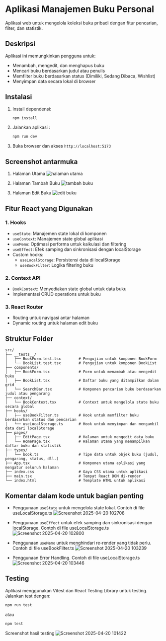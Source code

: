 # Aplikasi Manajemen Buku Personal

Aplikasi web untuk mengelola koleksi buku pribadi dengan fitur pencarian, filter, dan statistik.

## Deskripsi

Aplikasi ini memungkinkan pengguna untuk:
- Menambah, mengedit, dan menghapus buku
- Mencari buku berdasarkan judul atau penulis
- Memfilter buku berdasarkan status (Dimiliki, Sedang Dibaca, Wishlist)
- Menyimpan data secara lokal di browser

## Instalasi

1. Install dependensi:
   ```bash
   npm install
   ```
2. Jalankan aplikasi :
   ```bash
   npm run dev
   ```
3. Buka browser dan akses `http://localhost:5173`

## Screenshot antarmuka
1. Halaman Utama 
![halaman utama](https://github.com/user-attachments/assets/acdd8888-7589-4b5a-a13c-51f49b25843f)

2. Halaman Tambah Buku
![tambah buku](https://github.com/user-attachments/assets/40e8e18a-0a61-419f-8fd1-c7df8ca803b9)

3. Halaman Edit Buku
![edit buku](https://github.com/user-attachments/assets/81e1545e-1007-44fc-8dd2-90871e4f4269)


## Fitur React yang Digunakan

### 1. Hooks
- `useState`: Manajemen state lokal di komponen
- `useContext`: Manajemen state global aplikasi
- `useMemo`: Optimasi performa untuk kalkulasi dan filtering
- `useEffect`: Efek samping dan sinkronisasi dengan localStorage
- Custom hooks:
  - `useLocalStorage`: Persistensi data di localStorage
  - `useBookFilter`: Logika filtering buku

### 2. Context API
- `BookContext`: Menyediakan state global untuk data buku
- Implementasi CRUD operations untuk buku

### 3. React Router
- Routing untuk navigasi antar halaman
- Dynamic routing untuk halaman edit buku

## Struktur Folder

```
src/
├── __tests__/
│   ├── BookForm.test.tsx        # Pengujian untuk komponen BookForm
│   └── BookList.test.tsx        # Pengujian untuk komponen BookList
├── components/
│   ├── BookForm.tsx             # Form untuk menambah atau mengedit buku
│   ├── BookList.tsx             # Daftar buku yang ditampilkan dalam grid
│   └── SearchBar.tsx            # Komponen pencarian buku berdasarkan judul atau pengarang
├── context/
│   └── BookContext.tsx          # Context untuk mengelola state buku secara global
├── hooks/
│   ├── useBookFilter.ts         # Hook untuk memfilter buku berdasarkan status dan pencarian
│   └── useLocalStorage.ts       # Hook untuk menyimpan dan mengambil data dari localStorage
├── pages/
│   ├── EditPage.tsx             # Halaman untuk mengedit data buku
│   └── HomePage.tsx             # Halaman utama yang menampilkan daftar buku dan statistik
├── types/
│   └── book.ts                  # Tipe data untuk objek buku (judul, pengarang, status, dll.)
├── App.tsx                      # Komponen utama aplikasi yang mengatur seluruh halaman
├── index.css                    # Gaya CSS utama untuk aplikasi
├── main.tsx                     # Tempat React DOM di-render
└── index.html                   # Template HTML untuk aplikasi

```

## Komentar dalam kode untuk bagian penting
- Penggunaan `useState` untuk mengelola state lokal. Contoh di file useLocalStorage.ts
![Screenshot 2025-04-20 102708](https://github.com/user-attachments/assets/bd2f66c8-154a-4409-b40c-1b7688bd4540)

- Penggunaan `useEffect` untuk efek samping dan sinkronisasi dengan localStorage. Contoh di file useLocalStorage.ts
![Screenshot 2025-04-20 102800](https://github.com/user-attachments/assets/29d04f39-8019-4bc4-beb9-a6b353d8c7d9)

- Penggunaan `useMemo` untuk menghindari re-render yang tidak perlu. Contoh di file useBookFilter.ts
![Screenshot 2025-04-20 103239](https://github.com/user-attachments/assets/037c2d3d-eff8-4cb3-a319-9e87a767ff7b)

- Penggunaan Error Handling. Contoh di file useLocalStorage.ts
![Screenshot 2025-04-20 103446](https://github.com/user-attachments/assets/50437996-c53f-4f00-8fe1-3409593ce9ce)

## Testing

Aplikasi menggunakan Vitest dan React Testing Library untuk testing. Jalankan test dengan:

```bash
npm run test 
```
atau 

```bash
npm test 
```
Screenshot hasil testing
![Screenshot 2025-04-20 101422](https://github.com/user-attachments/assets/643aa2aa-4713-47a9-85c9-7059abe46ad2)
